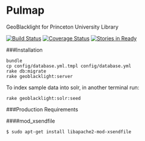 Pulmap
======

GeoBlacklight for Princeton University Library

[![Build Status](https://travis-ci.org/pulibrary/pulmap.png?branch=master)](https://travis-ci.org/pulibrary/pulmap)
[![Coverage Status](https://coveralls.io/repos/pulibrary/pulmap/badge.svg?branch=master&service=github)](https://coveralls.io/github/pulibrary/pulmap?branch=master)
[![Stories in Ready](https://badge.waffle.io/pulibrary/pulmap.png?label=ready&title=Ready)](https://waffle.io/pulibrary/pulmap)

###Installation
```
bundle
cp config/database.yml.tmpl config/database.yml
rake db:migrate
rake geoblacklight:server
```
To index sample data into solr, in another terminal run:
```
rake geoblacklight:solr:seed
```
###Production Requirements

####mod_xsendfile

    $ sudo apt-get install libapache2-mod-xsendfile
